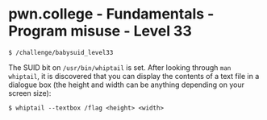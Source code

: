 # pwn.college - Fundamentals - Program misuse - Level 33
```
$ /challenge/babysuid_level33
```
The SUID bit on `/usr/bin/whiptail` is set. After looking through `man whiptail`, it is discovered that you can display the contents of a text file in a dialogue box (the height and width can be anything depending on your screen size):
```
$ whiptail --textbox /flag <height> <width>
```